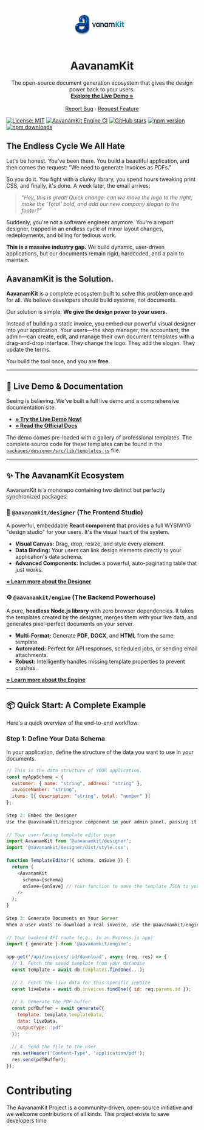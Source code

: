 <div align="center">
  <br />
  <p>
    <img src="./AavanamKitLogo.png" alt="AavanamKit Logo" width="150" />
  </p>
  <h1 align="center">AavanamKit</h1>
  <p align="center">
    The open-source document generation ecosystem that gives the design power back to your users.
    <br />
    <a href="https://aavanamkit-demo.vercel.app/"><strong>Explore the Live Demo »</strong></a>
    <br />
    <br />
    <a href="https://github.com/jafranjemal/aavanamkit/issues">Report Bug</a>
    ·
    <a href="https://github.com/jafranjemal/aavanamkit/issues">Request Feature</a>
  </p>
</div>

[![License: MIT](https://img.shields.io/badge/License-MIT-blue.svg)](https://opensource.org/licenses/MIT) 
[![AavanamKit Engine CI](https://github.com/jafranjemal/aavanamkit/actions/workflows/engine-ci.yml/badge.svg)](https://github.com/jafranjemal/aavanamkit/actions/workflows/engine-ci.yml)
[![GitHub stars](https://img.shields.io/github/stars/jafranjemal/aavanamkit?style=social)](https://github.com/jafranjemal/aavanamkit)
[![npm version](https://img.shields.io/npm/v/@aavanamkit/designer)](https://www.npmjs.com/package/@aavanamkit/designer)
[![npm downloads](https://img.shields.io/npm/dm/@aavanamkit/designer)](https://www.npmjs.com/package/@aavanamkit/designer)

## The Endless Cycle We All Hate

Let's be honest. You've been there. You build a beautiful application, and then comes the request: "We need to generate invoices as PDFs."

So you do it. You fight with a clunky library, you spend hours tweaking print CSS, and finally, it's done. A week later, the email arrives:

> *"Hey, this is great! Quick change: can we move the logo to the right, make the 'Total' bold, and add our new company slogan to the footer?"*

Suddenly, you're not a software engineer anymore. You're a report designer, trapped in an endless cycle of minor layout changes, redeployments, and billing for tedious work.

**This is a massive industry gap.** We build dynamic, user-driven applications, but our documents remain rigid, hardcoded, and a pain to maintain.

## AavanamKit is the Solution.

**AavanamKit** is a complete ecosystem built to solve this problem once and for all. We believe developers should build systems, not documents.

Our solution is simple: **We give the design power to your users.**

Instead of building a static invoice, you embed our powerful visual designer into your application. Your users—the shop manager, the accountant, the admin—can create, edit, and manage their own document templates with a drag-and-drop interface. They change the logo. They add the slogan. They update the terms.

You build the tool once, and you are **free**.

---
## 🚀 Live Demo & Documentation

Seeing is believing. We've built a full live demo and a comprehensive documentation site.

* **[ &raquo; Try the Live Demo Now! ](https://aavanamkit-demo.vercel.app/)**
* **[ &raquo; Read the Official Docs ](https://aavanamkit-docs.vercel.app/)**

The demo comes pre-loaded with a gallery of professional templates. The complete source code for these templates can be found in the [`packages/designer/src/lib/templates.js`](./packages/designer/src/lib/templates.js) file.

---
## ✨ The AavanamKit Ecosystem

AavanamKit is a monorepo containing two distinct but perfectly synchronized packages:

### 🎨 `@aavanamkit/designer` (The Frontend Studio)
A powerful, embeddable **React component** that provides a full WYSIWYG "design studio" for your users. It's the visual heart of the system.

- **Visual Canvas:** Drag, drop, resize, and style every element.
- **Data Binding:** Your users can link design elements directly to your application's data schema.
- **Advanced Components:** Includes a powerful, auto-paginating table that just works.

**[ &raquo; Learn more about the Designer ](./packages/designer/README.md)**

### ⚙️ `@aavanamkit/engine` (The Backend Powerhouse)
A pure, **headless Node.js library** with zero browser dependencies. It takes the templates created by the designer, merges them with your live data, and generates pixel-perfect documents on your server.

- **Multi-Format:** Generate **PDF**, **DOCX**, and **HTML** from the same template.
- **Automated:** Perfect for API responses, scheduled jobs, or sending email attachments.
- **Robust:** Intelligently handles missing template properties to prevent crashes.

**[ &raquo; Learn more about the Engine ](./packages/engine/README.md)**

---
## 📦 Quick Start: A Complete Example

Here's a quick overview of the end-to-end workflow.

### Step 1: Define Your Data Schema
In your application, define the structure of the data you want to use in your documents.

```javascript
// This is the data structure of YOUR application.
const myAppSchema = {
  customer: { name: "string", address: "string" },
  invoiceNumber: "string",
  items: [{ description: "string", total: "number" }]
};

Step 2: Embed the Designer
Use the @aavanamkit/designer component in your admin panel, passing it your schema. Your users can now create and save templates.

// Your user-facing template editor page
import AavanamKit from '@aavanamkit/designer';
import '@aavanamkit/designer/dist/style.css';

function TemplateEditor({ schema, onSave }) {
  return (
    <AavanamKit
      schema={schema}
      onSave={onSave} // Your function to save the template JSON to your DB
    />
  );
}

Step 3: Generate Documents on Your Server
When a user wants to download a real invoice, use the @aavanamkit/engine on your backend.

// Your backend API route (e.g., in an Express.js app)
import { generate } from '@aavanamkit/engine';

app.get('/api/invoices/:id/download', async (req, res) => {
  // 1. Fetch the saved template from your database
  const template = await db.templates.findOne(...);
  
  // 2. Fetch the live data for this specific invoice
  const liveData = await db.invoices.findOne({ id: req.params.id });

  // 3. Generate the PDF buffer
  const pdfBuffer = await generate({
    template: template.templateData,
    data: liveData,
    outputType: 'pdf'
  });

  // 4. Send the file to the user
  res.setHeader('Content-Type', 'application/pdf');
  res.send(pdfBuffer);
});
```

# Contributing
The AavanamKit Project is a community-driven, open-source initiative and we welcome contributions of all kinds. This project exists to save developers time